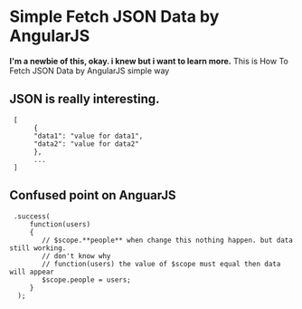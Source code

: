 # Simple Fetch JSON Data by AngularJS
**I'm a newbie of this, okay. i knew but i want to learn more.**
This is How To Fetch JSON Data by AngularJS simple way

## JSON is really interesting. ##
     [
          {
          "data1": "value for data1",
          "data2": "value for data2"
          },
          ...
     ]

## Confused point on AnguarJS ##

     .success(
         function(users)
         {
            // $scope.**people** when change this nothing happen. but data still working.
            // don't know why
            // function(users) the value of $scope must equal then data will appear
            $scope.people = users;
         }
      );
